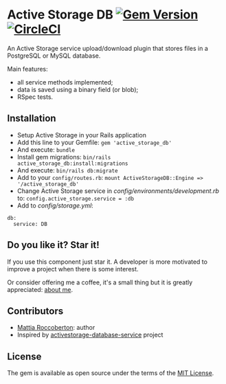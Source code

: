 # Active Storage DB [![Gem Version](https://badge.fury.io/rb/active_storage_db.svg)](https://badge.fury.io/rb/active_storage_db) [![CircleCI](https://circleci.com/gh/blocknotes/active_storage_db.svg?style=svg)](https://circleci.com/gh/blocknotes/active_storage_db)
An Active Storage service upload/download plugin that stores files in a PostgreSQL or MySQL database.

Main features:
- all service methods implemented;
- data is saved using a binary field (or blob);
- RSpec tests.

## Installation
- Setup Active Storage in your Rails application
- Add this line to your Gemfile: `gem 'active_storage_db'`
- And execute: `bundle`
- Install gem migrations: `bin/rails active_storage_db:install:migrations`
- And execute: `bin/rails db:migrate`
- Add to your `config/routes.rb`: `mount ActiveStorageDB::Engine => '/active_storage_db'`
- Change Active Storage service in *config/environments/development.rb* to: `config.active_storage.service = :db`
- Add to *config/storage.yml*:
```
db:
  service: DB
```

## Do you like it? Star it!
If you use this component just star it. A developer is more motivated to improve a project when there is some interest.

Or consider offering me a coffee, it's a small thing but it is greatly appreciated: [about me](https://www.blocknot.es/about-me).

## Contributors
- [Mattia Roccoberton](https://blocknot.es/): author
- Inspired by [activestorage-database-service](https://github.com/TitovDigital/activestorage-database-service) project

## License
The gem is available as open source under the terms of the [MIT License](https://opensource.org/licenses/MIT).
